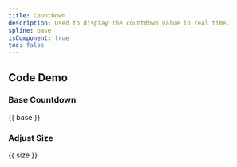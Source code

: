 ```yaml
---
title: CountDown
description: Used to display the countdown value in real time.
spline: base
isComponent: true
toc: false
---
```


## Code Demo

### Base Countdown

{{ base }}

### Adjust Size

{{ size }}
